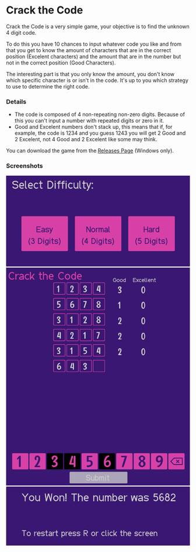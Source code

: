 # Crack the Code

Crack the Code is a very simple game, your objective is to find the unknown 4 digit code.


To do this you have 10 chances to input whatever code you like and from that you get to know the amount of characters that are in the correct position (Excelent characters) and the amount that are in the number but not in the correct position (Good Characters).


The interesting part is that you only know the amount, you don't know which specific character is or isn't in the code. It's up to you which strategy to use to determine the right code.

### Details
- The code is composed of 4 non-repeating non-zero digits. Because of this you can't input a number with repeated digits or zero in it.
- Good and Excelent numbers don't stack up, this means that if, for example, the code is 1234 and you guess 1243 you will get 2 Good and 2 Excelent, not 4 Good and 2 Excelent like some may think.


You can download the game from the [Releases Page](https://github.com/tdominguez33/CrackTheCode/releases) (Windows only).

### Screenshots
![Difficulty Selection](img/difficultySelection.png)
![Main Screen](img/mainScreen.png)
![Win Screen](img/winScreen.png)
